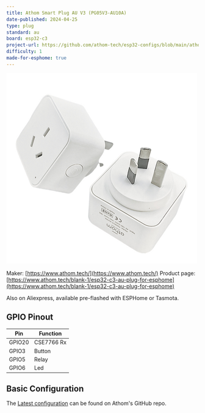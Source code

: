 ```yaml
---
title: Athom Smart Plug AU V3 (PG05V3-AU10A)
date-published: 2024-04-25
type: plug
standard: au
board: esp32-c3
project-url: https://github.com/athom-tech/esp32-configs/blob/main/athom-smart-plug.yaml
difficulty: 1
made-for-esphome: true
---
```


![alt text](athom-plug-au-v3.webp "Athom Smart Plug AU V3 - PG05V3-AU10A")

Maker: [https://www.athom.tech/](https://www.athom.tech/)
Product page: [https://www.athom.tech/blank-1/esp32-c3-au-plug-for-esphome](https://www.athom.tech/blank-1/esp32-c3-au-plug-for-esphome)

Also on Aliexpress, available pre-flashed with ESPHome or Tasmota.

## GPIO Pinout

| Pin    | Function   |
| ------ | ---------- |
| GPIO20 | CSE7766 Rx |
| GPIO3  | Button     |
| GPIO5  | Relay      |
| GPIO6  | Led        |

## Basic Configuration

The [Latest configuration](https://github.com/athom-tech/esp32-configs/blob/main/athom-smart-plug.yaml)
can be found on Athom's GitHub repo.
